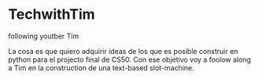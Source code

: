 # TechwithTim
following youtber Tim

La cosa es que quiero adquirir ideas de los que es posible construir en python para el projecto final de CS50. Con ese objetivo voy a foolow along a Tim en la construction de una text-based slot-machine. 
